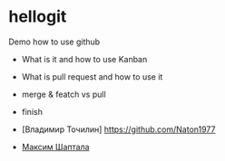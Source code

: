 # hellogit

Demo how to use github

* What is it and how to use Kanban
* What is pull request and how to use it 
* merge & featch vs pull
* finish
* [Владимир Точилин] <https://github.com/Naton1977>

* [Максим Шаптала](https://github.com/javalesson2019)